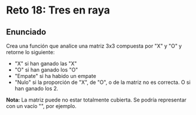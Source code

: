 # Reto 18: Tres en raya

## Enunciado

Crea una función que analice una matriz 3x3 compuesta por "X" y "O" y retorne lo siguiente:

- "X" si han ganado las "X"
- "O" si han ganado los "O"
- "Empate" si ha habido un empate
- "Nulo" si la proporción de "X", de "O", o de la matriz no es correcta. O si han ganado los 2.

**Nota:** La matriz puede no estar totalmente cubierta.
Se podría representar con un vacío "", por ejemplo.
